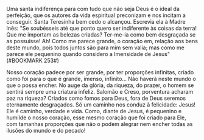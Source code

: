 
Uma santa indiferença para com tudo que não seja Deus é o ideal da perfeição, que os autores da vida espiritual preconizam e nos incitam a conseguir. Santa Teresinha bem cedo o alcançou. Escrevia ela à Madre Inês: "Se soubésseis até que ponto quero ser indiferente às coisas da terra! Que me importam as belezas criadas? Ter-me-ia como bem desgraçada se as possuísse! Ah! Como me parece grande, o coração em, relação aos bens deste mundo, pois todos juntos são para mim sem valia; mas como me parece ele pequenino quando considero a Imensidade de Jesus"(#BOOKMARK 253#)

Nosso coração padece por ser grande, por ter proporções infinitas, criado como foi para o que é grande, imenso, infinito\... Não haverá neste mundo o que o possa encher. No auge da glória, da riqueza, do prazer, o homem se sentirá sempre uma criatura infeliz. Salomão e Creso, porventura acharam paz na riqueza? Criados como fomos para Deus, fora de Deus seremos eternamente desgraçados. Só um caminho nos conduz à felicidade: Jesus! Ele é caminho, verdade e vida. Como, diante de Jesus, é pequenino e humilde o nosso coração, esse mesmo coração que foi criado para Ele, com tamanhas proporções que não o podem alegrar nem encher todas as ilusões do mundo e do pecado!

